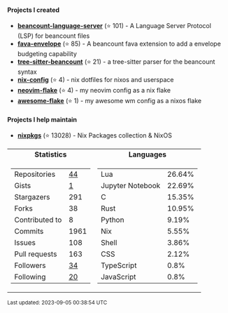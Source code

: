 #### Projects I created

- [**beancount-language-server**](https://github.com/polarmutex/beancount-language-server) (⭐ 101) - A Language Server Protocol (LSP) for beancount files
- [**fava-envelope**](https://github.com/polarmutex/fava-envelope) (⭐ 85) - A beancount fava extension to add a envelope budgeting capability
- [**tree-sitter-beancount**](https://github.com/polarmutex/tree-sitter-beancount) (⭐ 21) - a tree-sitter parser for the beancount syntax
- [**nix-config**](https://github.com/polarmutex/nix-config) (⭐ 4) - nix dotfiles for nixos and userspace
- [**neovim-flake**](https://github.com/polarmutex/neovim-flake) (⭐ 4) - my neovim config as a nix flake
- [**awesome-flake**](https://github.com/polarmutex/awesome-flake) (⭐ 1) - my awesome wm config as a nixos flake

#### Projects I help maintain

- [**nixpkgs**](https://github.com/nixos/nixpkgs) (⭐ 13028) - Nix Packages collection & NixOS

<table>
  <tr align="center">
    <td><b>Statistics</b></td>
    <td><b>Languages</b></td>
  </tr>
  <tr valign="top">
    <td><table>
      <tr>
        <td>Repositories</td>
        <td><a href="https://github.com/polarmutex?tab=repositories">
          44
        </a></td>
      </tr>
      <tr>
        <td>Gists</td>
        <td><a href="https://gist.github.com/polarmutex">
          1
        </a></td>
      </tr>
      <tr>
        <td>Stargazers</td>
        <td>291</td>
      </tr>
      <tr>
        <td>Forks</td>
        <td>38</td>
      </tr>
      <tr>
        <td>Contributed to</td>
        <td>8</td>
      </tr>
      <tr>
        <td>Commits</td>
        <td>1961</td>
      </tr>
      <tr>
        <td>Issues</td>
        <td>108</td>
      </tr>
      <tr>
        <td>Pull requests</td>
        <td>163</td>
      </tr>
      <tr>
        <td>Followers</td>
        <td><a href="https://github.com/polarmutex?tab=followers">
          34
        </a></td>
      </tr>
      <tr>
        <td>Following</td>
        <td><a href="https://github.com/polarmutex?tab=following">
          20
        </a></td>
      </tr>
    </table></td>
    <td><table><tr><td>Lua</td><td>26.64%</td></tr><tr><td>Jupyter Notebook</td><td>22.69%</td></tr><tr><td>C</td><td>15.35%</td></tr><tr><td>Rust</td><td>10.95%</td></tr><tr><td>Python</td><td>9.19%</td></tr><tr><td>Nix</td><td>5.55%</td></tr><tr><td>Shell</td><td>3.86%</td></tr><tr><td>CSS</td><td>2.12%</td></tr><tr><td>TypeScript</td><td>0.8%</td></tr><tr><td>JavaScript</td><td>0.8%</td></tr></table></td>
  </tr>
</table>

<sub>Last updated: 2023-09-05 00:38:54 UTC</sub>
